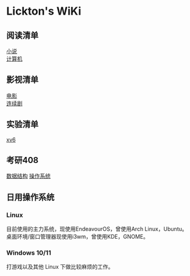 # Lickton's WiKi

## 阅读清单

[小说](./ReadingList/Novel.md)  
[计算机](./ReadingList/ComputerScience.md)  

## 影视清单

[电影](./Movies/Movies.md)  
[连续剧](./Movies/Serial.md)

## 实验清单

[xv6](./LabList/xv6/)

## 考研408

[数据结构](./Examines/DataStruct/)
[操作系统](./Examines/OperatingSystem/)

## 日用操作系统

### Linux

目前使用的主力系统，现使用EndeavourOS，曾使用Arch Linux，Ubuntu。  
桌面环境/窗口管理器现使用i3wm，曾使用KDE，GNOME。

### Windows 10/11

打游戏以及其他 Linux 下做比较麻烦的工作。
